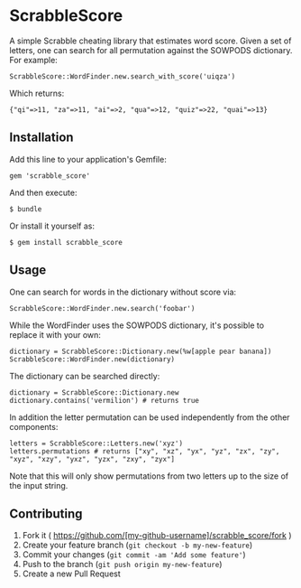 # ScrabbleScore

A simple Scrabble cheating library that estimates word score. Given a set of letters, one can search for all
permutation against the SOWPODS dictionary. For example:

```
ScrabbleScore::WordFinder.new.search_with_score('uiqza')
```

Which returns:

```
{"qi"=>11, "za"=>11, "ai"=>2, "qua"=>12, "quiz"=>22, "quai"=>13}
```

## Installation

Add this line to your application's Gemfile:

    gem 'scrabble_score'

And then execute:

    $ bundle

Or install it yourself as:

    $ gem install scrabble_score

## Usage

One can search for words in the dictionary without score via:

```
ScrabbleScore::WordFinder.new.search('foobar')
```

While the WordFinder uses the SOWPODS dictionary, it's possible to replace it with your own:

```
dictionary = ScrabbleScore::Dictionary.new(%w[apple pear banana])
ScrabbleScore::WordFinder.new(dictionary)
```

The dictionary can be searched directly:

```
dictionary = ScrabbleScore::Dictionary.new
dictionary.contains('vermilion') # returns true
```

In addition the letter permutation can be used independently from the other components:

```
letters = ScrabbleScore::Letters.new('xyz')
letters.permutations # returns ["xy", "xz", "yx", "yz", "zx", "zy", "xyz", "xzy", "yxz", "yzx", "zxy", "zyx"]
```

Note that this will only show permutations from two letters up to the size of the input string.

## Contributing

1. Fork it ( https://github.com/[my-github-username]/scrabble_score/fork )
2. Create your feature branch (`git checkout -b my-new-feature`)
3. Commit your changes (`git commit -am 'Add some feature'`)
4. Push to the branch (`git push origin my-new-feature`)
5. Create a new Pull Request
